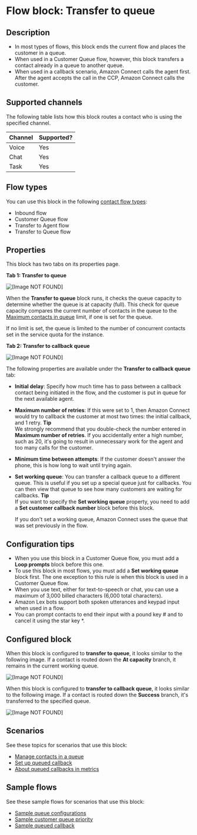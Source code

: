 # Flow block: Transfer to queue<a name="transfer-to-queue"></a>

## Description<a name="transfer-to-queue-description"></a>
+ In most types of flows, this block ends the current flow and places the customer in a queue\. 
+ When used in a Customer Queue flow, however, this block transfers a contact already in a queue to another queue\. 
+ When used in a callback scenario, Amazon Connect calls the agent first\. After the agent accepts the call in the CCP, Amazon Connect calls the customer\.

## Supported channels<a name="transfer-to-queue-channels"></a>

The following table lists how this block routes a contact who is using the specified channel\. 


| Channel | Supported? | 
| --- | --- | 
| Voice | Yes | 
| Chat | Yes | 
| Task | Yes | 

## Flow types<a name="transfer-to-queue-types"></a>

You can use this block in the following [contact flow types](create-contact-flow.md#contact-flow-types):
+ Inbound flow
+ Customer Queue flow
+ Transfer to Agent flow
+ Transfer to Queue flow

## Properties<a name="transfer-to-queue-properties"></a>

This block has two tabs on its properties page\. 

**Tab 1: Transfer to queue**

![\[Image NOT FOUND\]](http://docs.aws.amazon.com/connect/latest/adminguide/images/transfer-to-queue-properties.png)

When the **Transfer to queue** block runs, it checks the queue capacity to determine whether the queue is at capacity \(full\)\. This check for queue capacity compares the current number of contacts in the queue to the [Maximum contacts in queue](set-maximum-queue-limit.md) limit, if one is set for the queue\. 

If no limit is set, the queue is limited to the number of concurrent contacts set in the service quota for the instance\.

**Tab 2: Transfer to callback queue**

![\[Image NOT FOUND\]](http://docs.aws.amazon.com/connect/latest/adminguide/images/transfer-to-queue-properties1.png)

The following properties are available under the **Transfer to callback queue** tab:
+ **Initial delay**: Specify how much time has to pass between a callback contact being initiated in the flow, and the customer is put in queue for the next available agent\. 
+ **Maximum number of retries**: If this were set to 1, then Amazon Connect would try to callback the customer at most two times: the initial callback, and 1 retry\.
**Tip**  
We strongly recommend that you double\-check the number entered in **Maximum number of retries**\. If you accidentally enter a high number, such as 20, it's going to result in unnecessary work for the agent and too many calls for the customer\.
+ **Minimum time between attempts**: If the customer doesn't answer the phone, this is how long to wait until trying again\.
+ **Set working queue**: You can transfer a callback queue to a different queue\. This is useful if you set up a special queue just for callbacks\. You can then view that queue to see how many customers are waiting for callbacks\.
**Tip**  
If you want to specify the **Set working queue** property, you need to add a **Set customer callback number** block before this block\.

  If you don't set a working queue, Amazon Connect uses the queue that was set previously in the flow\.

## Configuration tips<a name="transfer-to-queue-tips"></a>
+ When you use this block in a Customer Queue flow, you must add a **Loop prompts** block before this one\.
+ To use this block in most flows, you must add a **Set working queue** block first\. The one exception to this rule is when this block is used in a Customer Queue flow\. 
+ When you use text, either for text\-to\-speech or chat, you can use a maximum of 3,000 billed characters \(6,000 total characters\)\.
+ Amazon Lex bots support both spoken utterances and keypad input when used in a flow\.
+ You can prompt contacts to end their input with a pound key \# and to cancel it using the star key \*\. 

## Configured block<a name="transfer-to-queue-configured"></a>

When this block is configured to **transfer to queue**, it looks similar to the following image\. If a contact is routed down the **At capacity** branch, it remains in the current working queue\.

![\[Image NOT FOUND\]](http://docs.aws.amazon.com/connect/latest/adminguide/images/transfer-to-queue-configured1.png)

When this block is configured to **transfer to callback queue**, it looks similar to the following image\. If a contact is routed down the **Success** branch, it's transferred to the specified queue\.

![\[Image NOT FOUND\]](http://docs.aws.amazon.com/connect/latest/adminguide/images/transfer-to-queue-configured.png)

## Scenarios<a name="transfer-to-queue-scenarios"></a>

See these topics for scenarios that use this block:
+ [Manage contacts in a queue](queue-to-queue-transfer.md)
+ [Set up queued callback](setup-queued-callback.md)
+ [About queued callbacks in metrics](about-queued-callbacks.md)

## Sample flows<a name="transfer-to-queue-samples"></a>

See these sample flows for scenarios that use this block:
+ [Sample queue configurations](sample-queue-configurations.md)
+ [Sample customer queue priority](sample-customer-queue-priority.md)
+ [Sample queued callback](sample-queued-callback.md)